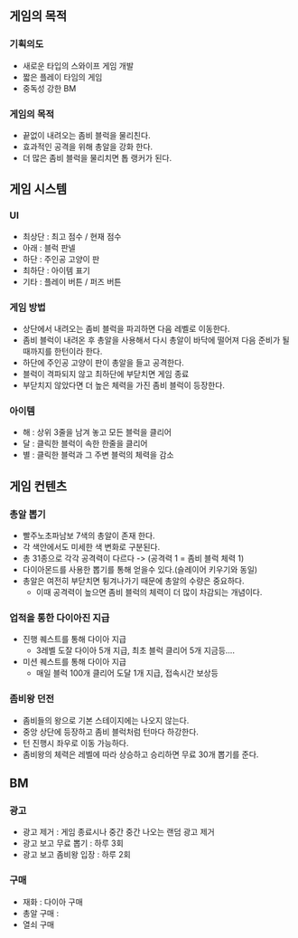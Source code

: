 ## 게임의 목적
### 기획의도
- 새로운 타입의 스와이프 게임 개발
- 짧은 플레이 타임의 게임
- 중독성 강한 BM
### 게임의 목적
- 끝없이 내려오는 좀비 블럭을 물리친다.
- 효과적인 공격을 위해 총알을 강화 한다.
- 더 많은 좀비 블럭을 물리치면 톱 랭커가 된다.

## 게임 시스템
### UI
- 최상단 : 최고 점수 / 현재 점수
- 아래 : 블럭 판넬
- 하단 : 주인공 고양이 판
- 최하단 : 아이템 표기
- 기타 : 플레이 버튼 / 퍼즈 버튼

### 게임 방법
- 상단에서 내려오는 좀비 블럭을 파괴하면 다음 레벨로 이동한다.
- 좀비 블럭이 내려온 후 총알을 사용해서 다시 총알이 바닥에 떨어져 다음 준비가 될때까지를 한턴이라 한다.
- 하단에 주인공 고양이 판이 총알을 들고 공격한다.
- 블럭이 격파되지 않고 최하단에 부닫치면 게임 종료
- 부닫치지 않았다면 더 높은 체력을 가진 좀비 블럭이 등장한다.

### 아이템
- 해 : 상위 3줄을 남겨 놓고 모든 블럭을 클리어
- 달 : 클릭한 블럭이 속한 한줄을 클리어
- 별 : 클릭한 블럭과 그 주변 블럭의 체력을 감소

## 게임 컨텐츠
### 총알 뽑기
- 빨주노초파남보 7색의 총알이 존재 한다.
- 각 색안에서도 미세한 색 변화로 구분된다.
- 총 31종으로 각각 공격력이 다르다 -> (공격력 1 = 좀비 블럭 체력 1)
- 다이아몬드를 사용한 뽑기를 통해 얻을수 있다.(슬레이어 키우기와 동일)
- 총알은 여전히 부닫치면 튕겨나가기 때문에 총알의 수량은 중요하다.
  - 이때 공격력이 높으면 좀비 블럭의 체력이 더 많이 차감되는 개념이다. 

### 업적을 통한 다이아진 지급
- 진행 퀘스트를 통해 다이아 지급
  - 3레벨 도잘 다이아 5개 지급, 최초 블럭 클리어 5개 지금등.... 
- 미션 퀘스트를 통해 다이아 지급
  - 매일 블럭 100개 클리어 도달 1개 지급, 접속시간 보상등 

### 좀비왕 던전
- 좀비들의 왕으로 기본 스테이지에는 나오지 않는다.
- 중앙 상단에 등장하고 좀비 블럭처럼 턴마다 하강한다.
- 턴 진행시 좌우로 이동 가능하다.
- 좀비왕의 체력은 레벨에 따라 상승하고 승리하면 무료 30개 뽑기를 준다. 

## BM
### 광고 
- 광고 제거 : 게임 종료시나 중간 중간 나오는 랜덤 광고 제거
- 광고 보고 무료 뽑기 : 하루 3회
- 광고 보고 좀비왕 입장 : 하루 2회

### 구매
- 재화 : 다이아 구매
- 총알 구매 :
- 열쇠 구매

